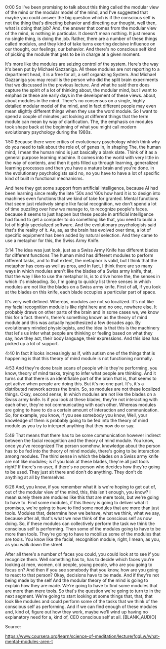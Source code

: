 0:00
So I've been promising to talk about this thing called the modular view of the mind or the modular model of the mind, and I've suggested that maybe you could answer the big question which is if the conscious self is not the thing that's directing behavior and directing our thought, well then, what is doing that job? And, the answer that comes from the modular view of the mind, is nothing in particular. It doesn't mean nothing. It just means no single thing, is doing the job. Rather, there are a number of these things called modules, and they kind of take turns exerting decisive influence on our thought, our feelings, our behavior. And there's no conscious self kind of picking the module that gets to be in
charge at a given moment.



It's more like the modules are seizing control of the system. Here's the way it's been put by Michael Gazzaniga. All these modules are not reporting to a department head, it is a free for all, a self organizing System. And Michael Gazzaniga you may recall is the person who did the split brain experiments that we discussed in the previous lecture. And what he said there does capture the spirit of a lot of thinking about, the modular mind, but I want to emphasize these are early days in the development of these views. about, about modules in the mind. There's no consensus on a single, highly detailed modular model of the mind, and in fact different people may even mean slightly different things when they use the word module. So I want to spend a couple of minutes just looking at different things that the term module can mean by way of clarification. The, the emphasis on modules took shape back at the beginning of what you might call modern evolutionary psychology during the 1980s.



1:50
Because there were critics of evolutionary psychology which think why do you need to talk about the role of, of genes in, in shaping The, the human mind, I mean the human mind is just basically a blank slate. Think of it as a general purpose learning machine. It comes into the world with very little in the way of contents, and then it gets filled up through learning, generalized learning processes and then you have a mature brain and you're done. in the evolutionary psychologists said no, no you have to have a lot of specific kind of built in functional mechanisms.



And here they got some support from artificial intelligence, because AI had been learning since really the late '50s and '60s how hard it is to design into machines even functions that we kind of take for granted. Mental functions that seem just relatively simple like facial recognition, we don't spend a lot of time puzzling over how we manage to, to recognize people's faces. because it seems to just happen but these people in artificial intelligence had found to get a computer to do something like that, you need to build a lot of highly specialized software. And the evolutionary psychologists said that's the reality of it. As, as, as the brain has evolved over time, a lot of specific equipment has been added by natural selection. And they came to use a metaphor for this, the Swiss Army Knife.



3:14
The idea was just look, just as a Swiss Army Knife has different blades for different functions The human mind has different modules to perform different tasks, and to that extent, the metaphor is valid, but I think that the metaphor has cons as well as pros, and in fact, I think there are so many ways in which modules aren't like the blades of a Swiss army knife, that, that the way I like to use the metaphor Is, is to drive home the, the senses in which it's misleading. So, I'm going to quickly list three senses in which modules are not like the blades on a Swiss army knife. First of all, if you look at the blades on this knife, each blade occupies a particular part of space.



It's very well defined. Whereas, modules are not so localized. It's not like my facial recognition module is like right here and no one, nowhere else. It probably draws on other parts of the brain and in some cases we, we know this for a fact. there's, there's something known as the theory of mind module and this was actually hypothesized a few decades ago. By evolutionary minded physiologists, and the idea is that this is the machinery that let's us infer what people are thinking or feeling based on what they say, how they act, their body language, their expressions. And this idea has picked up a lot of support.



4:40
In fact it looks increasingly as if, with autism one of the things that is happening is that this theory of mind module is not functioning normally.



4:53
And they're done brain scans of people while they're performing, you know, theory of mind tasks, trying to infer what people are thinking. And it turns out that there is an identifiable part of the brain that is, that seems to get active when people are doing this. But it's no one part. It's, it's a distributed network across the brain. So, so modules are not these localized things. Okay, second sense, In which modules are not like the blades on a Swiss army knife. Is if you look at these blades, they're not interacting with each other, they're not communicating with each other. Whereas modules are going to have to do a certain amount of interaction and communication. So, for example, you know, if you see somebody you know, Well, your knowledge of them is probably going to be fed into the theory of mind module as you try to interpret anything that they now do or say.



5:49
That means that there has to be some communication however indirect between the facial recognition and the theory of mind module. You know, once you've recognized The person somehow, knowledge about the person has to be fed into the theory of mind module, there's going to be interaction among modules. The third sense in which the blades on a Swiss army knife are not like modules; is if you look at these blades, they're all just tools right? If there's no user, if there's no person who decides how they're going to be used. They just sit there and don't do anything. They don't do anything at all by themselves.



6:26
And, you know, if you remember what it is we're hoping to get out of, out of the modular view of the mind, this, this isn't enough, you know? I mean surely there are modules like this that are mere tools, but we're going to have to. Find some modules, if this theory is going to deliver what it promises, we're going to have to find some modules that are more than just tools. Modules that, determine how we behave, what we think, what we say, because after all, that's what we now think of the conscious self as now doing. So, if these modules can collectively perform the task we think the conscious self is performing. Then some of the modules going to have to be more than tools. They're going to have to mobilize some of the modules that are tools. You know like the facial, recognition module, right, I mean, as you, as you walk down the street.



After all there's a number of faces you could, you could look at to see if you recognize them. Well something has to, has to decide which faces you're looking at men, women, old people, young people, who are you going to focus on? And then if you see somebody that you know, how are you going to react to that person? Okay, decisions have to be made. And if they're not being made by the self And the modular theory of the mind is going to explain how they are made. We're going to have to find some modules that are more than mere tools. So that's the question we're going to turn to in the next segment. We're going to start looking at some things that, that, that look like modules and could perform some of the tasks that we think of the conscious self as performing. And if we can find enough of these modules and, kind of, figure out how they work, maybe we'll wind up having no explanatory need for a, kind of, CEO conscious self at all. [BLANK_AUDIO]


Source:

https://www.coursera.org/learn/science-of-meditation/lecture/fgqLw/what-mental-modules-aren-t
